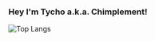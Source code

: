 ### Hey I'm Tycho a.k.a. Chimplement!

![Top Langs](https://github-readme-stats.vercel.app/api/top-langs/?username=chimplement&layout=compact&theme=transparent&size_weight=0.5&count_weight=0.5)
<!--
**Chimplement/chimplement** is a ✨ _special_ ✨ repository because its `README.md` (this file) appears on your GitHub profile.

Here are some ideas to get you started:

- 🔭 I’m currently working on ...
- 🌱 I’m currently learning ...
- 👯 I’m looking to collaborate on ...
- 🤔 I’m looking for help with ...
- 💬 Ask me about ...
- 📫 How to reach me: ...
- 😄 Pronouns: ...
- ⚡ Fun fact: ...
-->
